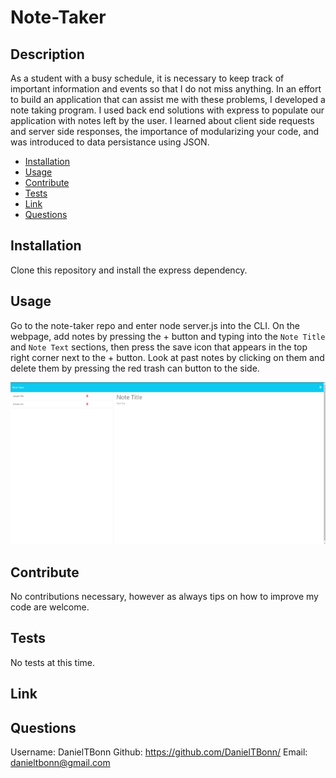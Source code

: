 # Note-Taker

## Description
  
As a student with a busy schedule, it is necessary to keep track of important information and events so that I do not miss anything. In an effort to build an application that can assist me with these problems, I developed a note taking program. I used back end solutions with express to populate our application with notes left by the user. I learned about client side requests and server side responses, the importance of modularizing your code, and was introduced to data persistance using JSON.

- [Installation](#installation)
- [Usage](#usage)
- [Contribute](#contribute)
- [Tests](#tests)
- [Link](#link)
- [Questions](#questions)

## Installation
  
Clone this repository and install the express dependency.

## Usage
  
Go to the note-taker repo and enter node server.js into the CLI. On the webpage, add notes by pressing the + button and typing into the `Note Title` and `Note Text` sections, then press the save icon that appears in the top right corner next to the + button. Look at past notes by clicking on them and delete them by pressing the red trash can button to the side.

![Note-taker-application-image](./images/note-taker-img.png)

## Contribute
  
No contributions necessary, however as always tips on how to improve my code are welcome.

## Tests
  
No tests at this time.

## Link

## Questions

Username: DanielTBonn
Github: https://github.com/DanielTBonn/
Email: danieltbonn@gmail.com